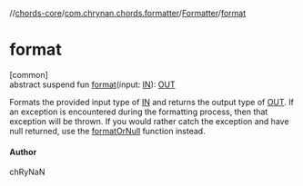 //[chords-core](../../../index.md)/[com.chrynan.chords.formatter](../index.md)/[Formatter](index.md)/[format](format.md)

# format

[common]\
abstract suspend fun [format](format.md)(input: [IN](index.md)): [OUT](index.md)

Formats the provided input type of [IN](index.md) and returns the output type of [OUT](index.md). If an exception is encountered during the formatting process, then that exception will be thrown. If you would rather catch the exception and have null returned, use the [formatOrNull](format-or-null.md) function instead.

#### Author

chRyNaN
